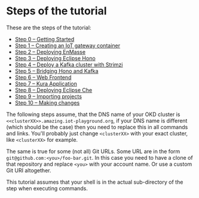 # Steps of the tutorial

These are the steps of the tutorial:

* [Step 0 – Getting Started](00-getting-started)
* [Step 1 – Creating an IoT gateway container](01-kura-part-1)
* [Step 2 – Deploying EnMasse](02-enmasse)
* [Step 3 – Deploying Eclipse Hono](03-hono)
* [Step 4 – Deploy a Kafka cluster with Strimzi](04-strimzi)
* [Step 5 – Bridging Hono and Kafka](05-bridge)
* [Step 6 – Web Frontend](06-frontend)
* [Step 7 – Kura Application](07-kura-part-2)
* [Step 8 – Deploying Eclipse Che](08-che-part-1)
* [Step 9 – Importing projects](09-che-part-2)
* [Step 10 – Making changes](10-che-part-3)

The following steps assume, that the DNS name of your OKD cluster
is `<<clusterXX>>.amazing.iot-playground.org`, if your DNS name is different
(which should be the case) then you need to replace this in all commands and links.
You'll probably just change `<clusterXX>` with your exact cluster, like `<clusterXX>` for example.

The same is true for some (not all) Git URLs. Some URL are in the form `git@github.com:<you>/foo-bar.git`.
In this case you need to have a clone of that repository and replace `<you>` with
your account name. Or use a custom Git URI altogether.

This tutorial assumes that your shell is in the actual sub-directory of the step
when executing commands.
